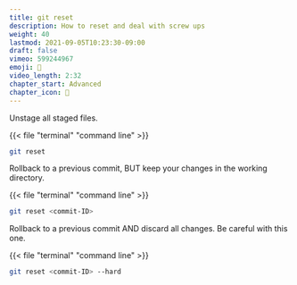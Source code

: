 ```yaml
---
title: git reset
description: How to reset and deal with screw ups
weight: 40
lastmod: 2021-09-05T10:23:30-09:00
draft: false
vimeo: 599244967
emoji: 🔨
video_length: 2:32
chapter_start: Advanced
chapter_icon: 🔨
---
```


Unstage all staged files.

{{< file "terminal" "command line" >}}

```bash
git reset
```

Rollback to a previous commit, BUT keep your changes in the working directory.

{{< file "terminal" "command line" >}}

```bash
git reset <commit-ID>
```

Rollback to a previous commit AND discard all changes. Be careful with this one.

{{< file "terminal" "command line" >}}

```bash
git reset <commit-ID> --hard
```
